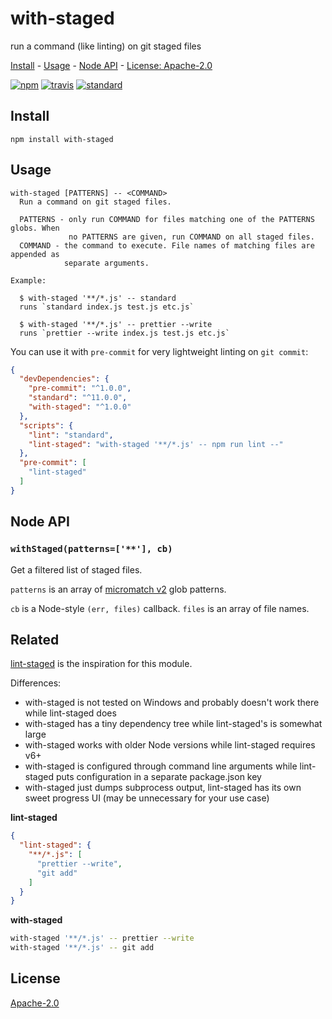 # with-staged

run a command (like linting) on git staged files

[Install](#install) - [Usage](#usage) - [Node API](#node-api) - [License: Apache-2.0](#license)

[![npm][npm-image]][npm-url]
[![travis][travis-image]][travis-url]
[![standard][standard-image]][standard-url]

[npm-image]: https://img.shields.io/npm/v/with-staged.svg?style=flat-square
[npm-url]: https://www.npmjs.com/package/with-staged
[travis-image]: https://img.shields.io/travis/goto-bus-stop/with-staged.svg?style=flat-square
[travis-url]: https://travis-ci.org/goto-bus-stop/with-staged
[standard-image]: https://img.shields.io/badge/code%20style-standard-brightgreen.svg?style=flat-square
[standard-url]: http://npm.im/standard

## Install

```
npm install with-staged
```

## Usage

```
with-staged [PATTERNS] -- <COMMAND>
  Run a command on git staged files.

  PATTERNS - only run COMMAND for files matching one of the PATTERNS globs. When
             no PATTERNS are given, run COMMAND on all staged files.
  COMMAND - the command to execute. File names of matching files are appended as
            separate arguments.

Example:

  $ with-staged '**/*.js' -- standard
  runs `standard index.js test.js etc.js`

  $ with-staged '**/*.js' -- prettier --write
  runs `prettier --write index.js test.js etc.js`
```

You can use it with `pre-commit` for very lightweight linting on `git commit`:

```json
{
  "devDependencies": {
    "pre-commit": "^1.0.0",
    "standard": "^11.0.0",
    "with-staged": "^1.0.0"
  },
  "scripts": {
    "lint": "standard",
    "lint-staged": "with-staged '**/*.js' -- npm run lint --"
  },
  "pre-commit": [
    "lint-staged"
  ]
}
```

## Node API

### `withStaged(patterns=['**'], cb)`

Get a filtered list of staged files.

`patterns` is an array of [micromatch v2](https://github.com/micromatch/micromatch/tree/2.3.11) glob patterns.

`cb` is a Node-style `(err, files)` callback. `files` is an array of file names.

## Related

[lint-staged](https://github.com/okonet/lint-staged) is the inspiration for this module.

Differences:
- with-staged is not tested on Windows and probably doesn't work there while lint-staged does
- with-staged has a tiny dependency tree while lint-staged's is somewhat large
- with-staged works with older Node versions while lint-staged requires v6+
- with-staged is configured through command line arguments while lint-staged puts configuration in a separate package.json key
- with-staged just dumps subprocess output, lint-staged has its own sweet progress UI (may be unnecessary for your use case)

**lint-staged**

```json
{
  "lint-staged": {
    "**/*.js": [
      "prettier --write",
      "git add"
    ]
  }
}
```

**with-staged**

```bash
with-staged '**/*.js' -- prettier --write
with-staged '**/*.js' -- git add
```

## License

[Apache-2.0](LICENSE.md)
